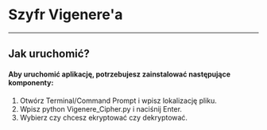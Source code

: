 <!DOCTYPE html>
<html lang="pl">

<body>
    <H1>Szyfr Vigenere'a</H1>  
    <hr>
    <H2>Jak uruchomić? </H2>
    <H4>Aby uruchomić aplikację, potrzebujesz zainstalować następujące komponenty:</H4>
    <p>
        <ol>
            <li>Otwórz Terminal/Command Prompt i wpisz lokalizację pliku.</li>
            <li>Wpisz python Vigenere_Cipher.py i naciśnij Enter.</li>
            <li>Wybierz czy chcesz ekryptować czy dekryptować.</li>
        </ol>
    </p>

    
</body>
</html>
